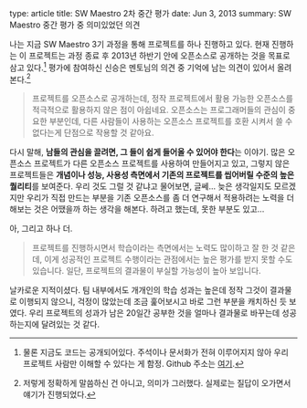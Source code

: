 type: article
title: SW Maestro 2차 중간 평가
date: Jun 3, 2013
summary: SW Maestro 중간 평가 중 의미있었던 의견

나는 지금 SW Maestro 3기 과정을 통해 프로젝트를 하나 진행하고 있다. 현재 진행하는 이 프로젝트는 과정 종료 후 2013년 하반기 안에 오픈소스로 공개하는 것을
목표로 삼고 있다.[^1] 평가에 참여하신 신승은 멘토님의 의견 중 기억에 남는 의견이 있어서 올려본다.[^2]

> 프로젝트를 오픈소스로 공개하는데, 정작 프로젝트에서 활용 가능한 오픈소스를 적극적으로 활용하지 않은 점이 아쉽네요. 오픈소스는 프로그래머들의 관심이 중요한
부분인데, 다른 사람들이 사용하는 오픈소스 프로젝트를 호환 시켜서 쓸 수 없다는게 단점으로 작용할 것 같아요.

다시 말해, **남들의 관심을 끌려면, 그 들이 쉽게 들어올 수 있어야 한다**는 이야기. 많은 오픈소스 프로젝트가 다른 오픈소스 프로젝트를 사용하여 만들어지고 있고,
그렇지 않은 프로젝트들은 **개념이나 성능, 사용성 측면에서 기존의 프로젝트를 씹어버릴 수준의 높은 퀄리티**를 보여준다. 우리 것도 그럴 것 같냐고 물어보면,
글쎄... 늦은 생각일지도 모르겠지만 우리가 직접 만드는 부분을 기존 오픈소스를 좀 더 연구해서 적용하려는 노력을 더 해보는 것은 어땠을까 하는 생각을 해본다.
하려고 했는데, 못한 부분도 있고...

아, 그리고 하나 더.

> 프로젝트를 진행하시면서 학습이라는 측면에서는 노력도 많이하고 잘 한 것 같은데, 이게 성공적인 프로젝트 수행이라는 관점에서는 높은 평가를 받지 못할 수도
있습니다. 일단, 프로젝트의 결과물이 부실할 가능성이 높아 보입니다.

날카로운 지적이셨다. 팀 내부에서도 개개인의 학습 성과는 높은데 정작 그것이 결과물로 이행되지 않으니, 걱정이 많았는데 조금 훑어보시고 바로 그런 부분을 캐치하신
듯 보였다. 우리 프로젝트의 성과가 남은 20일간 공부한 것을 얼마나 결과물로 바꾸는데 성공하는지에 달려있는 것 같다.

[^1]: 물론 지금도 코드는 공개되어있다. 주석이나 문서화가 전혀 이루어지지 않아 우리 프로젝트 사람만 이해할 수 있다는 게 함정. Github 주소는
[여기](https://github.com/team-herring/).

[^2]: 저렇게 정확하게 말씀하신 건 아니고, 의미가 그러했다. 실제로는 질답이 오가면서 얘기가 진행되었다.
